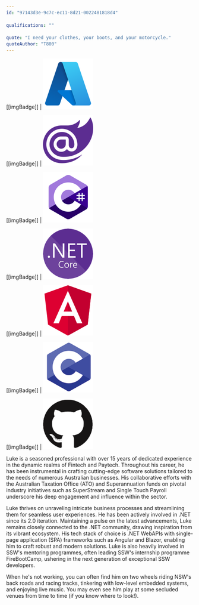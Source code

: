 ```yaml
---
id: "97143d3e-9c7c-ec11-8d21-0022481818d4"

qualifications: ""

quote: "I need your clothes, your boots, and your motorcycle."
quoteAuthor: "T800"
---
```


[[imgBadge]]
| ![Image Alt Text](../badges/Business-microsoft-azure.png)

[[imgBadge]]
| ![Image Alt Text](../badges/Developer-blazor.png)

[[imgBadge]]
| ![Image Alt Text](../badges/Developer-c-sharp.png)

[[imgBadge]]
| ![Image Alt Text](../badges/Developer-dotnet-core.png)

[[imgBadge]]
| ![Image Alt Text](../badges/Developer-angular.png)

[[imgBadge]]
| ![Image Alt Text](../badges/Developer-c.png)

[[imgBadge]]
| ![Image Alt Text](../badges/Developer-github.png)


Luke is a seasoned professional with over 15 years of dedicated experience in the dynamic realms of Fintech and Paytech. Throughout his career, he has been instrumental in crafting cutting-edge software solutions tailored to the needs of numerous Australian businesses.  His collaborative efforts with the Australian Taxation Office (ATO) and Superannuation funds on pivotal industry initiatives such as SuperStream and Single Touch Payroll underscore his deep engagement and influence within the sector.

Luke thrives on unraveling intricate business processes and streamlining them for seamless user experiences. He has been actively involved in .NET since its 2.0 iteration. Maintaining a pulse on the latest advancements, Luke remains closely connected to the .NET community, drawing inspiration from its vibrant ecosystem. His tech stack of choice is .NET WebAPIs with single-page application (SPA) frameworks such as Angular and Blazor, enabling him to craft robust and modern solutions.
Luke is also heavily involved in SSW's mentoring programmes, often leading SSW's internship programme FireBootCamp, ushering in the next generation of exceptional SSW developers.

When he's not working, you can often find him on two wheels riding NSW's back roads and racing tracks, tinkering with low-level embedded systems, and enjoying live music. You may even see him play at some secluded venues from time to time (if you know where to look!).
